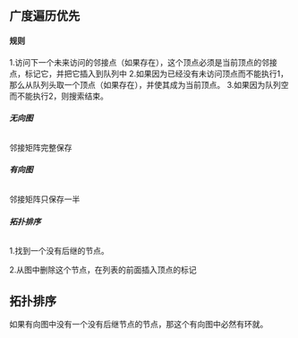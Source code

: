 ## **广度遍历优先**

#### **规则**
1.访问下一个未来访问的邻接点（如果存在），这个顶点必须是当前顶点的邻接点，标记它，并把它插入到队列中
2.如果因为已经没有未访问顶点而不能执行1，那么从队列头取一个顶点（如果存在），并使其成为当前顶点。
3.如果因为队列空而不能执行2，则搜索结束。

###### **无向图**
邻接矩阵完整保存

###### **有向图**
邻接矩阵只保存一半

###### **拓扑排序**
1.找到一个没有后继的节点。

2.从图中删除这个节点，在列表的前面插入顶点的标记

## **拓扑排序**
如果有向图中没有一个没有后继节点的节点，那这个有向图中必然有环就。
